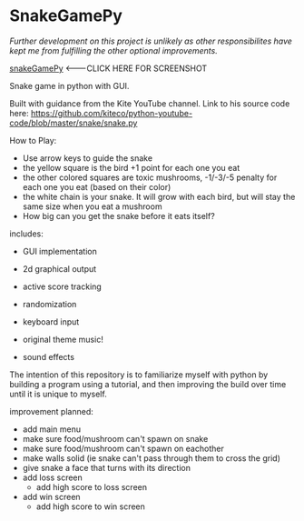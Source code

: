 # SnakeGamePy

_Further development on this project is unlikely as other responsibilites have kept me from fulfilling the other optional improvements._

[snakeGamePy](https://user-images.githubusercontent.com/48334372/153797909-ee817ddf-b54e-4909-94e5-8b4365c87e49.PNG) <---CLICK HERE FOR SCREENSHOT

Snake game in python with GUI.

Built with guidance from the Kite YouTube channel.
    Link to his source code here: https://github.com/kiteco/python-youtube-code/blob/master/snake/snake.py
    
How to Play:
- Use arrow keys to guide the snake
- the yellow square is the bird +1 point for each one you eat
- the other colored squares are toxic mushrooms, -1/-3/-5 penalty for each one you eat (based on their color)
- the white chain is your snake. It will grow with each bird, but will stay the same size when you eat a mushroom
- How big can you get the snake before it eats itself?

includes:
- GUI implementation
- 2d graphical output
- active score tracking
- randomization
- keyboard input
- original theme music!

- sound effects

The intention of this repository is to familiarize myself with python by building a program using a tutorial, and then
improving the build over time until it is unique to myself.

improvement planned:
- add main menu
- make sure food/mushroom can't spawn on snake
- make sure food/mushroom can't spawn on eachother
- make walls solid (ie snake can't pass through them to cross the grid)
- give snake a face that turns with its direction
- add loss screen
    - add high score to loss screen
- add win screen
    - add high score to win screen

